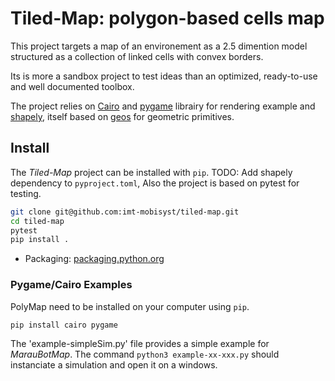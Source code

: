 # Tiled-Map: polygon-based cells map

This project targets a map of an environement as a 2.5 dimention model structured as a collection of linked cells with convex borders.

Its is more a sandbox project to test ideas than an optimized, ready-to-use and well documented toolbox.

The project relies on [Cairo](https://pypi.org/project/pycairo/) and [pygame](https://pypi.org/project/pygame/) librairy for rendering example and [shapely](https://pypi.org/project/shapely), itself based on [geos](https://pypi.org/project/pygame/) for geometric primitives.

## Install

The _Tiled-Map_ project can be installed with `pip`.
TODO: Add shapely dependency to `pyproject.toml`, 
Also the project is based on pytest for testing.

```sh
git clone git@github.com:imt-mobisyst/tiled-map.git
cd tiled-map
pytest
pip install .
```

- Packaging: [packaging.python.org](https://packaging.python.org/en/latest/)

### Pygame/Cairo Examples

PolyMap need to be installed on your computer using `pip`.

```sh
pip install cairo pygame
```

The 'example-simpleSim.py' file provides a simple example for _MarauBotMap_. The command `python3 example-xx-xxx.py` should instanciate a simulation and open it on a windows.
 

